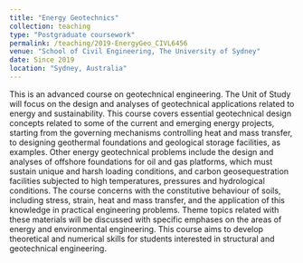 ```yaml
---
title: "Energy Geotechnics"
collection: teaching
type: "Postgraduate coursework"
permalink: /teaching/2019-EnergyGeo_CIVL6456
venue: "School of Civil Engineering, The University of Sydney"
date: Since 2019
location: "Sydney, Australia"
---
```



This is an advanced course on geotechnical engineering. The Unit of Study will focus on the design and analyses of geotechnical applications related to energy and sustainability. This course covers essential geotechnical design concepts related to some of the current and emerging energy projects, starting from the governing mechanisms controlling heat and mass transfer, to designing geothermal foundations and geological storage facilities, as examples. Other energy geotechnical problems include the design and analyses of offshore foundations for oil and gas platforms, which must sustain unique and harsh loading conditions, and carbon geosequestration facilities subjected to high temperatures, pressures and hydrological conditions. The course concerns with the constitutive behaviour of soils, including stress, strain, heat and mass transfer, and the application of this knowledge in practical engineering problems. Theme topics related with these materials will be discussed with specific emphases on the areas of energy and environmental engineering. This course aims to develop theoretical and numerical skills for students interested in structural and geotechnical engineering.

